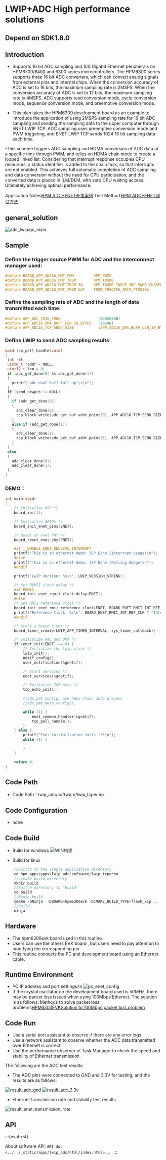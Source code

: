 # LWIP+ADC High performance solutions

## Depend on SDK1.8.0

## Introduction

- Supports 16 bit ADC sampling and 100 Gigabit Ethernet peripherals on HPM6700/6400 and 6300 series microcontrollers. The HPM6300 series supports three 16 bit ADC converters, which can convert analog signals from external pins and internal chips. When the conversion accuracy of ADC is set to 16 bits, the maximum sampling rate is 2MSPS. When the conversion accuracy of ADC is set to 12 bits, the maximum sampling rate is 4MSPS. ADC supports read conversion mode, cycle conversion mode, sequence conversion mode, and preemptive conversion mode.

- This plan takes the HPM6300 development board as an example to introduce the application of using 2MSPS sampling rate for 16 bit ADC sampling and sending the sampling data to the upper computer through ENET LWIP TCP. ADC sampling uses preemptive conversion mode and PWM triggering, and ENET LWIP TCP sends 1024 16 bit sampling data each time.

-This scheme triggers ADC sampling and HDMA conversion of ADC data at a specific time through PWM, and relies on HDMA chain mode to create a looped linked list. Considering that interrupt response occupies CPU resources, a status identifier is added to the chain task, so that interrupts are not enabled. This achieves full automatic completion of ADC sampling and data conversion without the need for CPU participation, and the converted data is placed in ILM/DLM, with zero CPU waiting access. Ultimately achieving optimal performance.

Application Notes[HPM ADC+ENET开发案列](doc/HPM_ADC+ENET开发案例_V1.1.pdf)
Test Method [HPM ADC+ENET测试方法](doc/HPM_ADC_LWIP测试方法.pdf)

## general_solution

![adc_lwipapi_main](doc/api/assets/ADC_LWIPAPI_main.png)

## Sample

### Define the trigger source PWM for ADC and the interconnect manager used:

```c
#define BOARD_APP_ADC16_PMT_PWM         HPM_PWM0
#define BOARD_APP_ADC16_PMT_TRGM        HPM_TRGM0
#define BOARD_APP_ADC16_PMT_TRGM_IN     HPM_TRGM0_INPUT_SRC_PWM0_CH8REF
#define BOARD_APP_ADC16_PMT_TRGM_OUT    TRGM_TRGOCFG_ADCX_PTRGI0A
```

### Define the sampling rate of ADC and the length of data transmitted each time:
```c
#define APP_ADC_TRIG_FREQ                 (2000000U)
#define APP_ADC16_DMA_BUFF_LEN_IN_BYTES   (1024U)
#define APP_ADC16_TCP_SEND_SIZE           (APP_ADC16_DMA_BUFF_LEN_IN_BYTES*sizeof(uint16_t))

```

### Define LWIP to send ADC sampling results:
```c
void tcp_poll_handle(void)
{
 int ret;
 uint8_t *addr = NULL;
 uint32_t len = 0;
 if (adc_get_done(0) && adc_get_done(1))
 {
   printf("adc dual buff full up!\r\n");
 }
 if (send_newpcb != NULL)
 {
   if (adc_get_done(0))
   {
     adc_clear_done(0);
     tcp_block_write(adc_get_buf_addr_point(0), APP_ADC16_TCP_SEND_SIZE);
   }
   else if (adc_get_done(1))
   {
     adc_clear_done(1);
     tcp_block_write(adc_get_buf_addr_point(1), APP_ADC16_TCP_SEND_SIZE);
   }
 }
 else
 {
   adc_clear_done(0);
   adc_clear_done(1);
 }
}
```

### DEMO：
```c
int main(void)
{
    /* Initialize BSP */
    board_init();

    /* Initialize GPIOs */
    board_init_enet_pins(ENET);

    /* Reset an enet PHY */
    board_reset_enet_phy(ENET);

    #if __ENABLE_ENET_RECEIVE_INTERRUPT
    printf("This is an ethernet demo: TCP Echo (Interrupt Usage)\n");
    #else
    printf("This is an ethernet demo: TCP Echo (Polling Usage)\n");
    #endif

    printf("LwIP Version: %s\n", LWIP_VERSION_STRING);

    /* Set RGMII clock delay */
    #if RGMII
    board_init_enet_rgmii_clock_delay(ENET);
    #else
    /* Set RMII reference clock */
    board_init_enet_rmii_reference_clock(ENET, BOARD_ENET_RMII_INT_REF_CLK);
    printf("Reference Clock: %s\n", BOARD_ENET_RMII_INT_REF_CLK ? "Internal Clock" : "External Clock");
    #endif

    /* Start a board timer */
    board_timer_create(LWIP_APP_TIMER_INTERVAL, sys_timer_callback);

    /* Initialize MAC and DMA */
    if (enet_init(ENET) == 0) {
        /* Initialize the Lwip stack */
        lwip_init();
        netif_config();
        user_notification(&gnetif);

        /* Start services */
        enet_services(&gnetif);

        /* Initialize TCP echo */
        tcp_echo_init();

        //adc_pmt config, use hdma chain auto process
        //adc_pmt_auto_config();

        while (1) {
            enet_common_handler(&gnetif);
            tcp_poll_handle();
        }
    } else {
        printf("Enet initialization fails !!!\n");
        while (1) {

        }
    }

    return 0;
}
```


## Code Path

- Code Path：lwip_adc/software/lwip_tcpecho


## Code Configuration

- none

## Code Build
- Build for windows
![WIN构建](doc/api/assets/windows_lwip_adc_build.png)


- Build for linux
```c
    //Switch to the sample application directory
    cd hpm_apps\apps\lwip_adc/software/lwip_tcpecho
    //create build directory
    mkdir build
    //Switch directory to "build"
    cd build
    //Ninja-build
    cmake -GNinja  -DBOARD=hpm6300evk -DCMAKE_BUILD_TYPE=flash_xip ..
    //Build
    ninja
  ```

## Hardware
- The hpm6300evk board used in this routine.
- Users can use the others EVK board , but users need to pay attention to modifying the corresponding pin.
- This routine connects the PC and development board using an Ethernet cable.

## Runtime Environment
- PC IP address and port settings:\n
![pc_enet_config](doc/api/assets/enet_config.png)
- If the crystal oscillator on the development board used is 50MHz, there may be packet loss issues when using 100Mbps Ethernet. The solution is as follows:
Methods to solve packet loss problems[HPM6300EVKSolution to 100Mbps packet loss problem](doc/HPM6300EVK百兆丢包问题解决办法.pdf)

## Code Run

- Use a serial port assistant to observe if there are any error logs.
- Use a network assistant to observe whether the ADC data transmitted over Ethernet is correct.
- Use the performance observer of Task Manager to check the speed and stability of Ethernet transmission.

The following are the ADC test results:
- The ADC pins were connected to GND and 3.3V for testing, and the results are as follows:

![result_adc_gnd](doc/api/assets/result_adc_gnd.png)
![result_adc_3.3v](doc/api/assets/result_adc_3.3V.png)

- Ethernet transmission rate and stability test results

![result_enet_transmission_rate](doc/api/assets/result_enet_transmission_rate.png)

## API

:::{eval-rst}

About software API: `API doc <../../_static/apps/lwip_adc/html/index.html>`_ 。
:::